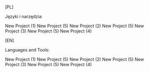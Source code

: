 [PL]

Języki i narzędzia:

New Project (1) New Project (5) New Project (2) New Project (5) New Project (3) New Project (5) New Project (4)

[EN]

Languages and Tools:

New Project (1) New Project (5) New Project (2) New Project (5) New Project (3) New Project (5) New Project (4)
